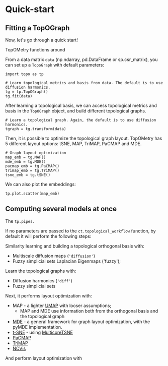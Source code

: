 # Quick-start

## Fitting a TopOGraph
Now, let's go through a quick start!

TopOMetry functions around 

From a  data matrix ``data`` (np.ndarray, pd.DataFrame or sp.csr_matrix), you can set up a ``TopoGraph`` 
with default parameters: 

```
import topo as tp
   
# Learn topological metrics and basis from data. The default is to use diffusion harmonics.
tg = tp.TopOGraph()
tg.fit(data)
```

After learning a topological basis, we can access topological metrics and basis in the ``TopOGraph`` object, and build different
topological graphs. 

```
# Learn a topological graph. Again, the default is to use diffusion harmonics.
tgraph = tg.transform(data) 
```

Then, it is possible to optimize the topological graph layout. TopOMetry has 5 different layout options: tSNE, MAP, 
TriMAP, PaCMAP and MDE.

```
# Graph layout optimization
map_emb = tg.MAP()
mde_emb = tg.MDE()
pacmap_emb = tg.PaCMAP()
trimap_emb = tg.TriMAP()
tsne_emb = tg.tSNE()
```

We can also plot the embeddings:

```
tp.plot.scatter(map_emb)
```

## Computing several models at once

The `tp.pipes.`

If no parameters are passed to the `ct.topological_workflow` function, by default it will perform the following steps:

Similarity learning and building a topological orthogonal basis with:
* Multiscale diffusion maps (`'diffusion'`)
* Fuzzy simplicial sets Laplacian Eigenmaps ('fuzzy');

Learn the topological graphs with:
* Diffusion harmonics (`'diff'`)
* Fuzzy simplicial sets

Next, it performs layout optimization with:
* MAP - a lighter [UMAP](https://umap-learn.readthedocs.io/en/latest/index.html) with looser assumptions;
    - MAP and MDE use information both from the orthogonal basis and the topological graph
* [MDE](https://web.stanford.edu/~boyd/papers/min_dist_emb.html) - a general framework for graph layout optimization, with the pyMDE implementation. 
* [t-SNE](https://www.jmlr.org/papers/volume9/vandermaaten08a/vandermaaten08a.pdf?fbclid=IwA) - using [MulticoreTSNE](https://github.com/DmitryUlyanov/Multicore-TSNE)
* [PaCMAP](https://arxiv.org/abs/2012.04456) 
* [TriMAP](https://arxiv.org/abs/1910.00204)
* [NCVis](https://dl.acm.org/doi/abs/10.1145/3366423.3380061)

And perform layout optimization with



